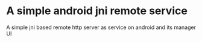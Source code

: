 A simple android jni remote service
===========================

A simple jni based remote http server as service on android and its manager UI
